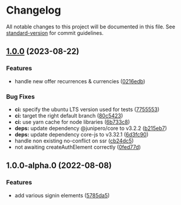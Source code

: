 # Changelog

All notable changes to this project will be documented in this file. See [standard-version](https://github.com/conventional-changelog/standard-version) for commit guidelines.

## [1.0.0](https://github.com/p3ol/react-subscribe/compare/v1.0.0-alpha.0...v1.0.0) (2023-08-22)


### Features

* handle new offer recurrences & currencies ([0216edb](https://github.com/p3ol/react-subscribe/commit/0216edb505b0b0bdfce1f7477220c76cf4342bc6))


### Bug Fixes

* **ci:** specify the ubuntu LTS version used for tests ([7755553](https://github.com/p3ol/react-subscribe/commit/7755553c61334920a639d6a37a091e03e4ac1cb8))
* **ci:** target the right default branch ([80c5423](https://github.com/p3ol/react-subscribe/commit/80c54232562f5059aea6a465d3c4918a6ac644bb))
* **ci:** use yarn cache for node libraries ([6b733c8](https://github.com/p3ol/react-subscribe/commit/6b733c8bc8dfd1b4100e8433b2cadf834eab38e9))
* **deps:** update dependency @junipero/core to v3.2.2 ([b215eb7](https://github.com/p3ol/react-subscribe/commit/b215eb79c7a03bc327ea17aa8b607834209bed4b))
* **deps:** update dependency core-js to v3.32.1 ([6d3fc90](https://github.com/p3ol/react-subscribe/commit/6d3fc90e576ccce66ec29ca96941351e6db80b32))
* handle non existing no-conflict on ssr ([cb24dc5](https://github.com/p3ol/react-subscribe/commit/cb24dc5cf8d9a4016e65e874c75a496a2ce96958))
* not awaiting createAuthElement correctly ([0fed77d](https://github.com/p3ol/react-subscribe/commit/0fed77df4efce6d56338d1301d69e5a11450afc6))

## 1.0.0-alpha.0 (2022-08-08)


### Features

* add various signin elements ([5785da5](https://github.com/p3ol/react-subscribe/commit/5785da5fb5c222cf66e08b2144e1fb662207c2b7))
